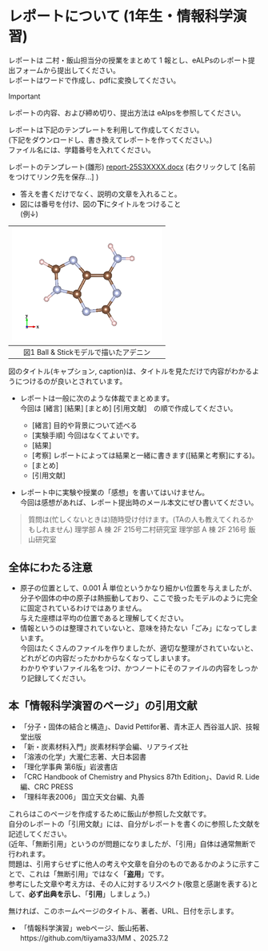 # レポートについて (1年生・情報科学演習)

レポートは 二村・飯山担当分の授業をまとめて 1 報とし、eALPsのレポート提出フォームから提出してください。  
レポートはワードで作成し、pdfに変換してください。

>[!important]
>レポートの内容、および締め切り、提出方法は eAlpsを参照してください。

レポートは下記のテンプレートを利用して作成してください。  
(下記をダウンロードし、書き換えてレポートを作ってください。)  
ファイル名には、学籍番号を入れてください。  

レポートのテンプレート(雛形) <a href="/files/report-25S3XXXX.docx">report-25S3XXXX.docx</a> (右クリックして [名前をつけてリンク先を保存...] )

  
- 答えを書くだけでなく、説明の文章を入れること。
- 図には番号を付け、図の<strong>下</strong>にタイトルをつけること  
(例↓)

|<img class="wp-image-8136 size-medium" src="/img/Adenine-bs2.png" alt="" width="300" height="228" />|
|:---:|
|図1 Ball & Stickモデルで描いたアデニン|

図のタイトル(キャプション, caption)は、タイトルを見ただけで内容がわかるようにつけるのが良いとされています。
- レポートは一般に次のような体裁でまとめます。  
今回は [緒言] [結果] [まとめ] [引用文献]　の順で作成してください。  
  + [緒言] 目的や背景について述べる
  + [実験手順] 今回はなくてよいです。
  + [結果]
  + [考察] レポートによっては結果と一緒に書きます([結果と考察]にする)。
  + [まとめ]
  + [引用文献]  

- レポート中に実験や授業の「感想」を書いてはいけません。  
今回は感想があれば、レポート提出時のメール本文にぜひ書いてください。

> 質問は(忙しくないときは)随時受け付けます。(TAの人も教えてくれるかもしれません)
> 理学部 A 棟 2F 215号二村研究室
> 理学部 A 棟 2F 216号 飯山研究室

## 全体にわたる注意

- 原子の位置として、0.001 Å 単位というかなり細かい位置を与えましたが、分子や固体の中の原子は熱振動しており、ここで扱ったモデルのように完全に固定されているわけではありません。  
与えた座標は平均の位置であると理解してください。
- 情報というのは整理されていないと、意味を持たない「ごみ」になってしまいます。  
今回はたくさんのファイルを作りましたが、適切な整理がされていないと、どれがどの内容だったかわからなくなってしまいます。  
わかりやすいファイル名をつけ、かつノートにそのファイルの内容をしっかり記録してください。

## 本「情報科学演習のページ」の引用文献

- 「分子・固体の結合と構造」、David Pettifor著、青木正人 西谷滋人訳、技報堂出版
- 「新・炭素材料入門」炭素材料学会編、リアライズ社
- 「溶液の化学」大瀧仁志著、大日本図書
- 「理化学事典 第6版」岩波書店
- 「CRC Handbook of Chemistry and Physics 87th Edition」、David R. Lide 編、CRC PRESS
- 「理科年表2006」 国立天文台編、丸善

これらはこのページを作成するために飯山が参照した文献です。  
自分のレポートの「引用文献」には、自分がレポートを書くのに参照した文献を記述してください。  
(近年、「無断引用」というのが問題になりましたが、「引用」自体は通常無断で行われます。  
問題は、引用すらせずに他人の考えや文章を自分のものであるかのように示すことで、これは「無断引用」ではなく「**盗用**」です。  
参考にした文章や考え方は、その人に対するリスペクト(敬意と感謝を表する)として、**必ず出典を示し**、「**引用**」しましょう。)

無ければ、このホームページのタイトル、著者、URL、日付を示します。
<ul>
 	<li>「情報科学演習」webページ、飯山拓著、https://github.com/tiiyama33/MM 、2025.7.2</li>
</ul>

